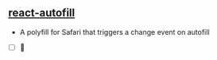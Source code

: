 


## [react-autofill](https://github.com/Pephers/react-autofill)

* A polyfill for Safari that triggers a change event on autofill

- [ ] 📒



